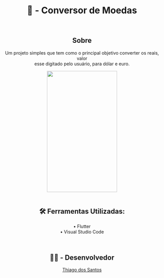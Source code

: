 <h1 align="center"> 💱 - Conversor de Moedas </h1>

<br>

<div>
<h2 align="center"> Sobre </h2>
<p align="center"> Um projeto simples que tem como o principal objetivo converter os reais, valor<br> esse digitado pelo usuário, para dólar e euro. </p>
</div>


<div align="center">
<img src="https://github.com/thluc/ConversorMoedas/assets/100222499/cda6c6f8-ac75-4291-b309-b7ef9b85be73" width="220" height="380">
</div>

<br>

<h2 align="center"> 🛠 Ferramentas Utilizadas: </h2>
<p align="center"> • Flutter <br> • Visual Studio Code </p>
</div>

<br>

<div align="center">
  <h2 align="center">👨‍💻 - Desenvolvedor</h2>
        <p><a href='https://github.com/thluc'>Thiago dos Santos</a></p>
</div>

